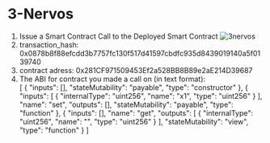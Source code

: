 # 3-Nervos
1) Issue a Smart Contract Call to the Deployed Smart Contract
![3nervos](https://user-images.githubusercontent.com/57771190/128844507-30577ab3-5a0b-41ec-b08f-765a5fd94d44.PNG)
2) transaction_hash: 0x0878b8f88efcdd3b7757fc130f517d41597cbdfc935d8439019140a5f0139740
3) contract adress: 0x281CF971509453Ef2a528BB8B89e2aE214D39687
4) The ABI for contract you made a call on (in text format):     
[
    {
      "inputs": [],
      "stateMutability": "payable",
      "type": "constructor"
    },
    {
      "inputs": [
        {
          "internalType": "uint256",
          "name": "x1",
          "type": "uint256"
        }
      ],
      "name": "set",
      "outputs": [],
      "stateMutability": "payable",
      "type": "function"
    },
    {
      "inputs": [],
      "name": "get",
      "outputs": [
        {
          "internalType": "uint256",
          "name": "",
          "type": "uint256"
        }
      ],
      "stateMutability": "view",
      "type": "function"
    }
]
